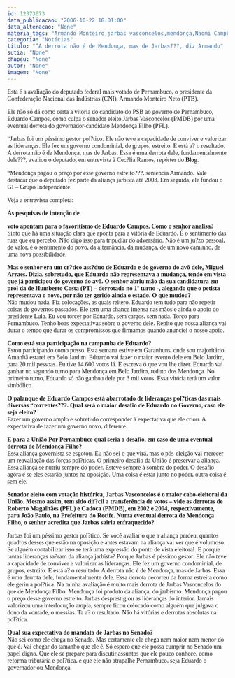 ```yaml
---
id: 12373673
data_publicacao: "2006-10-22 18:01:00"
data_alteracao: "None"
materia_tags: "Armando Monteiro,jarbas vasconcelos,mendonça,Naomi Campbell"
categoria: "Notícias"
titulo: "“A derrota não é de Mendonça, mas de Jarbas???, diz Armando"
sutia: "None"
chapeu: "None"
autor: "None"
imagem: "None"
---
```

<p><P><FONT face=Verdana>Esta é a avaliação do deputado federal mais votado de Pernambuco, o presidente da Confederação Nacional das Indústrias (CNI), Armando Monteiro Neto (PTB). </FONT></P></p>
<p><P><FONT face=Verdana>Ele não só dá como certa a vitória do candidato do PSB ao governo de Pernambuco, Eduardo Campos, como culpa o senador eleito Jarbas Vasconcelos (PMDB) por uma eventual derrota do governador-candidato Mendonça Filho (PFL). </FONT></P></p>
<p><P><FONT face=Verdana>“Jarbas foi um péssimo gestor pol?tico. Ele não teve a capacidade de conviver e valorizar as lideranças. Ele fez um governo condominial, de grupos, estreito. E está a? o resultado. A derrota não é de Mendonça, mas de Jarbas. Essa é uma derrota dele, fundamentalmente dele???, avaliou o deputado, em entrevista à&nbsp;Cec?lia Ramos, repórter do <STRONG>Blog</STRONG>. </FONT></P></p>
<p><P><FONT face=Verdana>“Mendonça pagou o preço por esse governo estreito???, sentencia Armando. Vale destacar que o deputado fez parte da aliança jarbista até 2003. Em seguida, ele fundou o GI – Grupo Independente.&nbsp; </FONT></P></p>
<p><P><FONT face=Verdana>Veja a entrevista completa:</FONT></P></p>
<p><P><FONT face=Verdana><STRONG>As pesquisas de intenção de</p>
<p> voto apontam para o favoritismo de Eduardo Campos. Como o senhor analisa?<BR></STRONG></FONT><FONT face=Verdana>Sinto que há uma situação clara que aponta para a vitória de Eduardo. É o sentimento das ruas que eu percebo. Não digo isso para tripudiar do adversário. Não é um ju?zo pessoal, de valor, é o sentimento do povo, da alternância, da mudança, de um novo caminho, de uma nova possibilidade.</FONT></P></p>
<p><P><FONT face=Verdana><STRONG>Mas o senhor era um cr?tico ass?duo de Eduardo e do governo do avô dele, Miguel Arraes. Dizia, sobretudo, que Eduardo não representava a mudança, tendo em vista que já participou do governo do avô. O senhor abriu mão da sua candidatura em prol da de Humberto Costa (PT) – derrotado no 1º turno -, alegando que o petista representava o novo, por não ter gerido ainda o estado. O que mudou?<BR></STRONG></FONT><FONT face=Verdana>Não mudou nada. Fiz colocações, as quais reitero. Eduardo tem tudo para não repetir coisas de governos passados. Ele tem uma chance imensa nas mãos e ainda o apoio do presidente Lula. Eu vou torcer por Eduardo, sem cargos, sem nada. Torço para Pernambuco. Tenho boas expectativas sobre o governo dele. Repito que nossa aliança vai durar o tempo que durar os compromissos que firmamos quando anunciei o nosso apoio. </FONT></P></p>
<p><P><FONT face=Verdana><STRONG>Como está sua participação na campanha de Eduardo?</STRONG><BR>Estou participando como posso. Esta semana estive em Garanhuns, onde sou majoritário. Amanhã estarei em Belo Jardim. Eduardo vai fazer o maior evento dele em Belo Jardim, para 20 mil pessoas. Eu tive 14.600 votos lá. E escreva ó que vou lhe dizer. Eduardo vai ganhar no segundo turno para Mendonça em Belo Jardim, reduto dos Mendonça. No primeiro turno, Eduardo só não ganhou dele por 3 mil votos. Essa vitória terá um valor simbólico.</FONT></P></p>
<p><P><FONT face=Verdana><STRONG>O palanque de Eduardo Campos está abarrotado de lideranças pol?ticas das mais diversas “correntes???. Qual será o maior desafio de Eduardo no Governo, caso ele seja eleito?<BR></STRONG></FONT><FONT face=Verdana>Fazer um governo amplo e sobretudo corresponder à expectativa que ele criou. A expectativa de fazer um governo novo, diferente. </FONT></P></p>
<p><P><FONT face=Verdana><STRONG>E para a União Por Pernambuco qual seria o desafio, em caso de uma eventual derrota de Mendonça Filho?<BR></STRONG></FONT><FONT face=Verdana>Essa aliança governista se esgotou. Eu não sei o que virá, mas o pós-eleição vai merecer um reavaliação das forças pol?ticas. O primeiro desafio da União é preservar a aliança. Essa aliança se nutriu sempre do poder. Esteve sempre à sombra do poder. O desafio agora é se eles estarão juntos na oposição. Uma coisa é estar junto no poder, outra coisa é sem ele. </FONT></P></p>
<p><P><FONT face=Verdana><STRONG>Senador eleito com votação histórica, Jarbas Vasconcelos é o maior cabo-eleitoral da União. Mesmo assim, tem sido dif?cil a transferência de votos – vide as derrotas de Roberto Magalhães (PFL) e Cadoca (PMDB), em 2002 e 2004, respectivamente, para João Paulo, na Prefeitura do Recife. Numa eventual derrota de Mendonça Filho, o senhor acredita que Jarbas sairia enfraquecido?</STRONG></FONT></P></p>
<p><P><FONT face=Verdana>Jarbas foi um péssimo gestor pol?tico. Se você avaliar o que a aliança perdeu, quantos quadros desses que estão na oposição e antes estavam na aliança vai ver que é volumoso. Se alguém contabilizar isso se terá uma expressão do ponto de vista eleitoral. E porque tantas lideranças sa?ram da aliança jarbista? Porque Jarbas é péssimo gestor. Ele não teve a capacidade de conviver e valorizar as lideranças. Ele fez um governo condominial, de grupos, estreito. E está a? o resultado. A derrota não é de Mendonça, mas de Jarbas. Essa é uma derrota dele, fundamentalmente dele. Essa derrota decorreu da forma estreita como ele geriu a pol?tica. Na minha avaliação é muito mais derrota de Jarbas Vasconcelos do que de Mendonça Filho. Mendonça foi produto da aliança, do jarbismo. Mendonça pagou o preço desse governo estreito. Jarbas desprestigiou as lideranças do interior. Jamais valorizou uma interlocução ampla, sempre ficou colocado como alguém que julgava o dono da vontade, o messias. Ta a? o resultado. Não há vitórias e derrotas absolutas na pol?tica.</FONT></P></p>
<p><P><FONT face=Verdana><STRONG>Qual sua expectativa do mandato de Jarbas no Senado?<BR></STRONG>Não sei como ele chega no Senado. Mas certamente ele chega nem maior nem menor do que é. Vai chegar do tamanho que ele é. Só espero que ele possa cumprir no Senado um papel digno. Que ele se prepare para discutir assuntos que ele pouco conhece, como reforma tributária e pol?tica, e que ele não atrapalhe Pernambuco, seja Eduardo o governador ou Mendonça.</FONT></P> </p>

